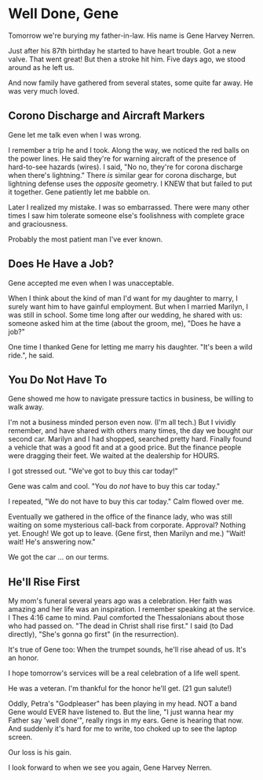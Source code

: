 # Well Done, Gene

Tomorrow we're burying my father-in-law. His name is Gene Harvey Nerren.

Just after his 87th birthday he started to have heart trouble.
Got a new valve. That went great! But then a stroke hit him.
Five days ago, we stood around as he left us.

And now family have gathered from several states,
some quite far away. He was very much loved.

## Corono Discharge and Aircraft Markers

Gene let me talk even when I was wrong.

I remember a trip he and I took. Along the way, we noticed the
red balls on the power lines. He said they're for warning aircraft
of the presence of hard-to-see hazards (wires). I said, "No no,
they're for corona discharge when there's lightning." There *is*
similar gear for corona discharge, but lightning defense uses the
*opposite* geometry. I KNEW that but failed to put it together.
Gene patiently let me babble on.

Later I realized my mistake. I was so embarrassed.
There were many other times I saw him tolerate someone else's
foolishness with complete grace and graciousness.

Probably the most patient man I've ever known.

## Does He Have a Job?

Gene accepted me even when I was unacceptable.

When I think about the kind of man I'd want for my daughter to marry,
I surely want him to have gainful employment. But when I married Marilyn,
I was still in school. Some time long after our wedding, he shared with us:
someone asked him at the time (about the groom, me), "Does he have a job?"

One time I thanked Gene for letting me marry his daughter.
"It's been a wild ride.", he said.

## You Do Not Have To

Gene showed me how to navigate pressure tactics in business,
be willing to walk away.

I'm not a business minded person even now. (I'm all tech.)
But I vividly remember, and have shared with others many times, the day
we bought our second car. Marilyn and I had shopped, searched pretty hard.
Finally found a vehicle that was a good fit and at a good price.
But the finance people were dragging their feet. We waited
at the dealership for HOURS.

I got stressed out. "We've got to buy this car today!"

Gene was calm and cool. "You do *not* have to buy this car today."

I repeated, "We do not have to buy this car today." Calm flowed over me.

Eventually we gathered in the office of the finance lady,
who was still waiting on some mysterious call-back from corporate.
Approval? Nothing yet. Enough! We got up to leave. (Gene first,
then Marilyn and me.) "Wait! wait! He's answering now."

We got the car ... on our terms.

## He'll Rise First

My mom's funeral several years ago was a celebration.
Her faith was amazing and her life was an inspiration.
I remember speaking at the service. I Thes 4:16 came to mind.
Paul comforted the Thessalonians about those who had passed on.
"The dead in Christ shall rise first." I said (to Dad directly),
"She's gonna go first" (in the resurrection).

It's true of Gene too:
When the trumpet sounds, he'll rise ahead of us. It's an honor.

I hope tomorrow's services will be a real celebration of a life well spent.

He was a veteran. I'm thankful for the honor he'll get. (21 gun salute!)

Oddly, Petra's "Godpleaser" has been playing in my head.
NOT a band Gene would EVER have listened to. But the line,
"I just wanna hear my Father say 'well  done'", really rings in my ears.
Gene is hearing that now. And suddenly it's hard for me to write,
too choked up to see the laptop screen.

Our loss is his gain.

I look forward to when we see you again, Gene Harvey Nerren.


